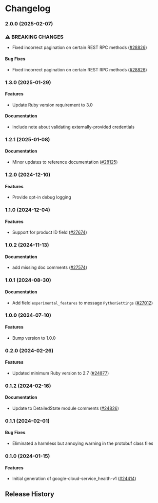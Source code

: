 # Changelog

### 2.0.0 (2025-02-07)

### ⚠ BREAKING CHANGES

* Fixed incorrect pagination on certain REST RPC methods ([#28826](https://github.com/googleapis/google-cloud-ruby/issues/28826))

#### Bug Fixes

* Fixed incorrect pagination on certain REST RPC methods ([#28826](https://github.com/googleapis/google-cloud-ruby/issues/28826)) 

### 1.3.0 (2025-01-29)

#### Features

* Update Ruby version requirement to 3.0 
#### Documentation

* Include note about validating externally-provided credentials 

### 1.2.1 (2025-01-08)

#### Documentation

* Minor updates to reference documentation ([#28125](https://github.com/googleapis/google-cloud-ruby/issues/28125)) 

### 1.2.0 (2024-12-10)

#### Features

* Provide opt-in debug logging 

### 1.1.0 (2024-12-04)

#### Features

* Support for product ID field ([#27674](https://github.com/googleapis/google-cloud-ruby/issues/27674)) 

### 1.0.2 (2024-11-13)

#### Documentation

* add missing doc comments ([#27574](https://github.com/googleapis/google-cloud-ruby/issues/27574)) 

### 1.0.1 (2024-08-30)

#### Documentation

* Add field `experimental_features` to message `PythonSettings` ([#27012](https://github.com/googleapis/google-cloud-ruby/issues/27012)) 

### 1.0.0 (2024-07-10)

#### Features

* Bump version to 1.0.0 

### 0.2.0 (2024-02-26)

#### Features

* Updated minimum Ruby version to 2.7 ([#24877](https://github.com/googleapis/google-cloud-ruby/issues/24877)) 

### 0.1.2 (2024-02-16)

#### Documentation

* Update to DetailedState module comments ([#24826](https://github.com/googleapis/google-cloud-ruby/issues/24826)) 

### 0.1.1 (2024-02-01)

#### Bug Fixes

* Eliminated a harmless but annoying warning in the protobuf class files 

### 0.1.0 (2024-01-15)

#### Features

* Initial generation of google-cloud-service_health-v1 ([#24414](https://github.com/googleapis/google-cloud-ruby/issues/24414)) 

## Release History
